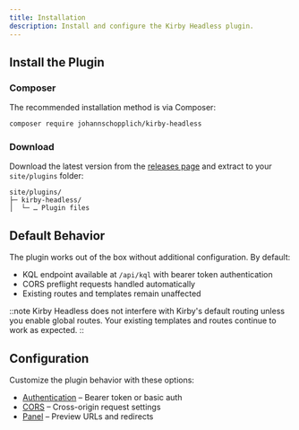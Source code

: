```yaml
---
title: Installation
description: Install and configure the Kirby Headless plugin.
---
```


## Install the Plugin

### Composer

The recommended installation method is via Composer:

```bash
composer require johannschopplich/kirby-headless
```

### Download

Download the latest version from the [releases page](https://github.com/johannschopplich/kirby-headless/releases) and extract to your `site/plugins` folder:

```
site/plugins/
├─ kirby-headless/
│  └─ … Plugin files
```

## Default Behavior

The plugin works out of the box without additional configuration. By default:

- KQL endpoint available at `/api/kql` with bearer token authentication
- CORS preflight requests handled automatically
- Existing routes and templates remain unaffected

::note
Kirby Headless does not interfere with Kirby's default routing unless you enable global routes. Your existing templates and routes continue to work as expected.
::

## Configuration

Customize the plugin behavior with these options:

- [Authentication](/docs/headless/configuration/authentication) – Bearer token or basic auth
- [CORS](/docs/headless/configuration/cors) – Cross-origin request settings
- [Panel](/docs/headless/configuration/panel) – Preview URLs and redirects
